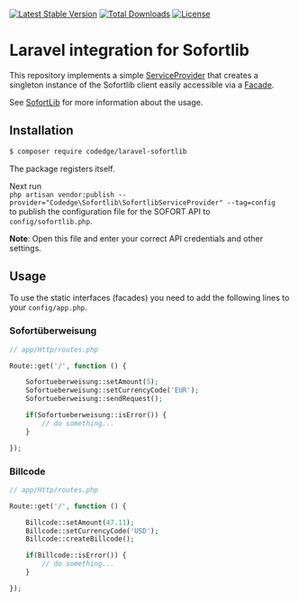 [![Latest Stable Version](https://poser.pugx.org/codedge/laravel-sofortlib/v/stable)](https://packagist.org/packages/codedge/laravel-sofortlib)
[![Total Downloads](https://poser.pugx.org/codedge/laravel-sofortlib/downloads)](https://packagist.org/packages/codedge/laravel-sofortlib)
[![License](https://poser.pugx.org/codedge/laravel-sofortlib/license)](https://packagist.org/packages/codedge/laravel-sofortlib)

# Laravel integration for Sofortlib
This repository implements a simple [ServiceProvider](https://laravel.com/docs/master/providers)
that creates a singleton instance of the Sofortlib client easily accessible via a [Facade](https://laravel.com/docs/master/facades).  

See [SofortLib](https://github.com/sofort/sofortlib-php) for more information about the usage.

## Installation
```sh
$ composer require codedge/laravel-sofortlib
```

The package registers itself.

Next run   
`php artisan vendor:publish --provider="Codedge\Sofortlib\SofortlibServiceProvider" --tag=config`  
to publish the configuration file for the SOFORT API to `config/sofortlib.php`.  
  
**Note**: Open this file and enter your correct API credentials and other settings.

## Usage
To use the static interfaces (facades) you need to add the following lines to your `config/app.php`. 

### Sofortüberweisung

```php
// app/Http/routes.php

Route::get('/', function () {

    Sofortueberweisung::setAmount(5);
    Sofortueberweisung::setCurrencyCode('EUR');
    Sofortueberweisung::sendRequest();

    if(Sofortueberweisung::isError()) {
        // do something...
    }

});
```

### Billcode

```php
// app/Http/routes.php

Route::get('/', function () {

    Billcode::setAmount(47.11);
    Billcode::setCurrencyCode('USD');
    Billcode::createBillcode();

    if(Billcode::isError()) {
        // do something...
    }

});
```
